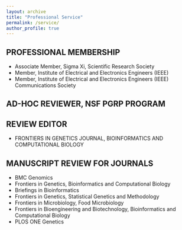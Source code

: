 ```yaml
---
layout: archive
title: "Professional Service"
permalink: /service/
author_profile: true
---
```


PROFESSIONAL MEMBERSHIP
----
* Associate Member, Sigma Xi, Scientific Research Society
* Member, Institute of Electrical and Electronics Engineers (IEEE)
* Member, Institute of Electrical and Electronics Engineers (IEEE) Communications Society

AD-HOC REVIEWER, NSF PGRP PROGRAM
---

REVIEW EDITOR
----
* FRONTIERS IN GENETICS JOURNAL, BIOINFORMATICS AND COMPUTATIONAL BIOLOGY

MANUSCRIPT REVIEW FOR JOURNALS
----
* BMC Genomics
* Frontiers in Genetics, Bioinformatics and Computational Biology
* Briefings in Bioinformatics
* Frontiers in Genetics, Statistical Genetics and Methodology
* Frontiers in Microbiology, Food Microbiology
* Frontiers in Bioengineering and Biotechnology, Bioinformatics and Computational Biology
* PLOS ONE Genetics
